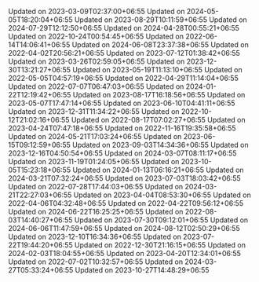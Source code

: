
Updated on 2023-03-09T02:37:00+06:55
Updated on 2024-05-05T18:20:04+06:55
Updated on 2023-08-29T10:11:59+06:55
Updated on 2024-07-29T12:12:50+06:55
Updated on 2024-04-28T00:55:21+06:55
Updated on 2022-10-24T00:54:45+06:55
Updated on 2022-06-14T14:06:41+06:55
Updated on 2024-06-08T23:37:38+06:55
Updated on 2022-04-02T20:56:21+06:55
Updated on 2023-07-12T01:38:42+06:55
Updated on 2023-03-26T02:59:05+06:55
Updated on 2023-12-30T13:21:27+06:55
Updated on 2023-05-19T11:13:10+06:55
Updated on 2022-05-05T04:57:19+06:55
Updated on 2022-04-29T11:14:04+06:55
Updated on 2022-07-07T06:47:03+06:55
Updated on 2024-01-22T12:19:42+06:55
Updated on 2023-08-17T16:18:56+06:55
Updated on 2023-05-07T17:47:14+06:55
Updated on 2023-06-10T04:41:11+06:55
Updated on 2023-12-31T11:34:22+06:55
Updated on 2022-10-12T21:02:16+06:55
Updated on 2022-08-17T07:02:27+06:55
Updated on 2023-04-24T07:47:18+06:55
Updated on 2022-11-16T19:35:58+06:55
Updated on 2024-05-21T17:03:24+06:55
Updated on 2023-06-15T09:12:59+06:55
Updated on 2023-09-03T14:34:36+06:55
Updated on 2023-12-16T04:50:54+06:55
Updated on 2024-03-07T08:11:17+06:55
Updated on 2023-11-19T01:24:05+06:55
Updated on 2023-10-05T15:23:18+06:55
Updated on 2024-01-13T06:16:21+06:55
Updated on 2024-03-21T07:32:24+06:55
Updated on 2023-07-03T18:03:42+06:55
Updated on 2022-07-28T17:44:03+06:55
Updated on 2024-03-21T22:27:03+06:55
Updated on 2023-04-04T08:53:30+06:55
Updated on 2022-04-06T04:32:48+06:55
Updated on 2022-04-22T09:56:12+06:55
Updated on 2024-06-22T16:25:25+06:55
Updated on 2022-08-03T14:40:27+06:55
Updated on 2023-07-30T09:12:01+06:55
Updated on 2024-06-06T11:47:59+06:55
Updated on 2024-08-12T02:50:29+06:55
Updated on 2023-12-10T16:34:36+06:55
Updated on 2023-07-22T19:44:20+06:55
Updated on 2022-12-30T21:16:15+06:55
Updated on 2024-02-03T18:04:55+06:55
Updated on 2023-04-20T12:34:01+06:55
Updated on 2022-07-02T10:32:57+06:55
Updated on 2024-03-27T05:33:24+06:55
Updated on 2023-10-27T14:48:29+06:55